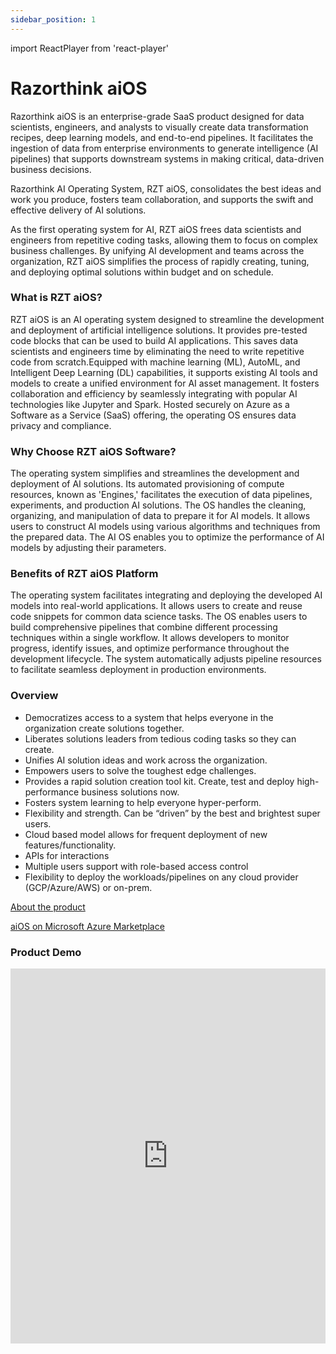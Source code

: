 ```yaml
---
sidebar_position: 1
---
```


import ReactPlayer from 'react-player'

# Razorthink aiOS

Razorthink aiOS is an enterprise-grade SaaS product designed for data scientists, engineers, and analysts to visually
create data transformation recipes, deep learning models, and end-to-end pipelines. It facilitates the ingestion of data
from enterprise environments to generate intelligence (AI pipelines) that supports downstream systems in making
critical, data-driven business decisions.

Razorthink AI Operating System, RZT aiOS, consolidates the best ideas and work you produce, fosters team collaboration,
and supports the swift and effective delivery of AI solutions.

As the first operating system for AI, RZT aiOS frees data scientists and engineers from repetitive coding tasks,
allowing them to focus on complex business challenges. By unifying AI development and teams across the organization, RZT
aiOS simplifies the process of rapidly creating, tuning, and deploying optimal solutions within budget and on schedule.

### What is RZT aiOS?

RZT aiOS is an AI operating system designed to streamline the development and deployment of artificial
intelligence solutions. It provides pre-tested code blocks that can be used to build AI applications. This saves data
scientists and engineers time by eliminating the need to write repetitive code from scratch.Equipped with machine
learning (ML), AutoML, and Intelligent Deep Learning (DL) capabilities, it supports existing AI tools and models to
create a unified environment for AI asset management. It fosters collaboration and efficiency by seamlessly integrating
with popular AI technologies like Jupyter and Spark. Hosted securely on Azure as a Software as a Service (SaaS)
offering, the operating OS ensures data privacy and compliance.

### Why Choose RZT aiOS Software?

The operating system simplifies and streamlines the development and deployment of AI solutions.
Its automated provisioning of compute resources, known as 'Engines,' facilitates the execution of data pipelines,
experiments, and production AI solutions.
The OS handles the cleaning, organizing, and manipulation of data to prepare it for AI models.
It allows users to construct AI models using various algorithms and techniques from the prepared data.
The AI OS enables you to optimize the performance of AI models by adjusting their parameters.

### Benefits of RZT aiOS Platform

The operating system facilitates integrating and deploying the developed AI models into real-world applications.
It allows users to create and reuse code snippets for common data science tasks.
The OS enables users to build comprehensive pipelines that combine different processing techniques within a single
workflow.
It allows developers to monitor progress, identify issues, and optimize performance throughout the development
lifecycle.
The system automatically adjusts pipeline resources to facilitate seamless deployment in production environments.

### Overview

- Democratizes access to a system that helps everyone in the organization create solutions together.
- Liberates solutions leaders from tedious coding tasks so they can create.
- Unifies AI solution ideas and work across the organization.
- Empowers users to solve the toughest edge challenges.
- Provides a rapid solution creation tool kit. Create, test and deploy high-performance business solutions now.
- Fosters system learning to help everyone hyper-perform.
- Flexibility and strength. Can be “driven” by the best and brightest super users.
- Cloud based model allows for frequent deployment of new features/functionality.
- APIs for interactions
- Multiple users support with role-based access control
- Flexibility to deploy the workloads/pipelines on any cloud provider (GCP/Azure/AWS) or on-prem.

[About the product](https://crozdesk.com/software/razorthink-aios)

[aiOS on Microsoft Azure Marketplace](https://azuremarketplace.microsoft.com/en-us/marketplace/apps/razorthinkinc1598721537298.rzt_aios_01?tab=overview)

[//]: # (<ReactPlayer playing={false} controls url='https://youtu.be/il8eYfvCpLk' ></ReactPlayer>)

### Product Demo

<iframe width="100%" height="600" src="https://www.youtube.com/embed/il8eYfvCpLk?si=zWkaFB97xjHZfMTs&rel=0&amp;fs=0&amp;showinfo=0" title="YouTube video player" frameborder="0" allow="accelerometer; autoplay; clipboard-write; encrypted-media; gyroscope; picture-in-picture; web-share" referrerpolicy="strict-origin-when-cross-origin" allowfullscreen></iframe>

